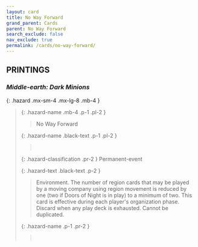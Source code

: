 ```yaml
---
layout: card
title: No Way Forward
grand_parent: Cards
parent: No Way Forward
search_exclude: false
nav_exclude: true
permalink: /cards/no-way-forward/
---
```


## PRINTINGS


### _Middle-earth: Dark Minions_

{: .hazard .mx-sm-4 .mx-lg-8 .mb-4 }
> {: .hazard-name .mb-4 .p-1 .pl-2 }
> > <div class="hazard-mp"></div>
> > <div class="card-name">No Way Forward</div>
>
> {: .hazard-name .black-text .p-1 .pl-2 }
> > &nbsp;
>
> {: .hazard-classification .pr-2 }
> Permanent-event
>
> {: .hazard-text .black-text .p-2 }
> > Environment. The number of region cards that may be played by a moving company using region movement is reduced by one (two if Doors of Night is in play) to a minimum of two. This card is effective during each player's organization phase. Discard when any play deck is exhausted. Cannot be duplicated.  
>
> {: .hazard-name .p-1 .pr-2 }
> > <div class="card-shield"></div>
> > <div class="card-corruption">&nbsp;</div>
